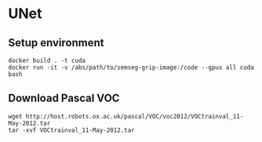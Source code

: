 # UNet

## Setup environment

```shell
docker build . -t cuda
docker run -it -v /abs/path/to/semseg-grip-image:/code --gpus all cuda bash
```
## Download Pascal VOC

```shell
wget http://host.robots.ox.ac.uk/pascal/VOC/voc2012/VOCtrainval_11-May-2012.tar
tar -xvf VOCtrainval_11-May-2012.tar
```
